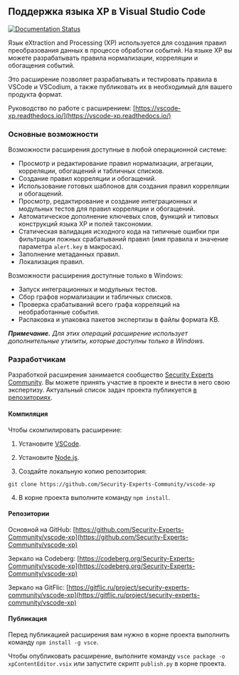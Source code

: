 ## Поддержка языка XP в Visual Studio Code

[![Documentation Status](https://readthedocs.org/projects/vscode-xp/badge/?version=latest)](https://vscode-xp.readthedocs.io/ru/latest/?badge=latest)

Язык eXtraction and Processing (XP) используется для создания правил преобразования данных в процессе обработки событий. На языке XP вы можете разрабатывать правила нормализации, корреляции и обогащения событий.

Это расширение позволяет разрабатывать и тестировать правила в VSCode и VSCodium, а также публиковать их в необходимый для вашего продукта формат.

Руководство по работе с расширением: [https://vscode-xp.readthedocs.io/](https://vscode-xp.readthedocs.io/)

### Основные возможности

Возможности расширения доступные в любой операционной системе:
* Просмотр и редактирование правил нормализации, агрегации, корреляции, обогащений и табличных списков.
* Создание правил корреляции и обогащений.
* Использование готовых шаблонов для создания правил корреляции и обогащений.
* Просмотр, редактирование и создание интеграционных и модульных тестов для правил корреляции и обогащений.
* Автоматическое дополнение ключевых слов, функций и типовых конструкций языка XP и полей таксономии.
* Статическая валидация исходного кода на типичные ошибки при фильтрации ложных срабатываний правил (имя правила и значение параметра `alert.key` в макросах).
* Заполнение метаданных правил.
* Локализация правил.

Возможности расширения доступные только в Windows:
* Запуск интеграционных и модульных тестов.
* Сбор графов нормализации и табличных списков.
* Проверка срабатываний всего графа корреляций на необработанные события.
* Распаковка и упаковка пакетов экспертизы в файлы формата KB.

***Примечание.** Для этих операций расширение использует дополнительные утилиты, которые доступны только в Windows.*

### Разработчикам

Разработкой расширения занимается сообщество [Security Experts Community](https://github.com/Security-Experts-Community). Вы можете принять участие в проекте и внести в него свою экспертизу. Актуальный список задач проекта публикуется [в репозиториях](Readme#4507248395).

#### Компиляция

Чтобы скомпилировать расширение:

1. Установите [VSCode](https://code.visualstudio.com/).

2. Установите [Node.js](https://nodejs.org/).

3. Создайте локальную копию репозитория:

```
git clone https://github.com/Security-Experts-Community/vscode-xp
```

4. В корне проекта выполните команду `npm install`.

#### <a name="4507248395"></a>Репозитории

Основной на GitHub: [https://github.com/Security-Experts-Community/vscode-xp](https://github.com/Security-Experts-Community/vscode-xp)

Зеркало на Codeberg: [https://codeberg.org/Security-Experts-Community/vscode-xp](https://codeberg.org/Security-Experts-Community/vscode-xp)

Зеркало на GitFlic: [https://gitflic.ru/project/security-experts-community/vscode-xp](https://gitflic.ru/project/security-experts-community/vscode-xp)

#### Публикация

Перед публикацией расширения вам нужно в корне проекта выполнить команду `npm install -g vsce`.

Чтобы опубликовать расширение, выполните команду `vsce package -o xpContentEditor.vsix` или запустите скрипт `publish.py` в корне проекта.